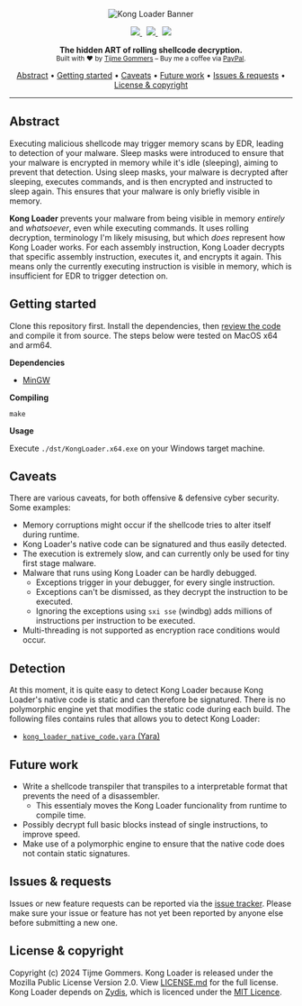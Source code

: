 <p align="center">
    <img src="https://gist.githubusercontent.com/tijme/ce0ad845cfaaa0fb9a1897dca8dcc4e8/raw/20a617fed67d0f0f1d05f1d079704b6965fe9fc5/KongLoaderBanner.svg" alt="Kong Loader Banner" />
</p>
<p align="center">
    <a href="https://github.com/tijme/kong-loader/blob/master/LICENSE.md">
        <img src="https://img.shields.io/badge/License-MPL%20V2.0-527c50?style=for-the-badge&labelColor=2b4e34" />
    </a> &nbsp;
    <a href="https://github.com/tijme/kong-loader/releases">
        <img src="https://img.shields.io/github/v/release/tijme/kong-loader?style=for-the-badge&labelColor=2b4e34&color=527c50" />
    </a> &nbsp;
    <a href="https://github.com/tijme/kong-loader/actions">
        <img src="https://img.shields.io/github/actions/workflow/status/tijme/kong-loader/compile.yml?style=for-the-badge&labelColor=2b4e34&color=527c50" />
    </a>
</p>
<p align="center">
    <b>The hidden ART of rolling shellcode decryption.</b>
    <br/>
    <sup>Built with ♥ by <a href="https://x.com/tijme">Tijme Gommers</a> – Buy me a coffee via <a href="https://www.paypal.me/tijmegommers">PayPal</a>.</sup>
    <br/>
</p>
<p align="center">
    <a href="#abstract">Abstract</a>
    •
    <a href="#getting-started">Getting started</a>
    •
    <a href="#caveats">Caveats</a>
    •
    <a href="#future-work">Future work</a>
    •
    <a href="#issues--requests">Issues & requests</a>
    •
    <a href="#license--copyright">License & copyright</a>
</p>
<hr>

## Abstract

Executing malicious shellcode may trigger memory scans by EDR, leading to detection of your malware. Sleep masks were introduced to ensure that your malware is encrypted in memory while it's idle (sleeping), aiming to prevent that detection. Using sleep masks, your malware is decrypted after sleeping, executes commands, and is then encrypted and instructed to sleep again. This ensures that your malware is only briefly visible in memory.

**Kong Loader** prevents your malware from being visible in memory *entirely* and *whatsoever*, even while executing commands. It uses rolling decryption, terminology I'm likely misusing, but which *does* represent how Kong Loader works. For each assembly instruction, Kong Loader decrypts that specific assembly instruction, executes it, and encrypts it again. This means only the currently executing instruction is visible in memory, which is insufficient for EDR to trigger detection on.

## Getting started

Clone this repository first. Install the dependencies, then [review the code](https://github.com/tijme/kong-loader/blob/master/.github/laughing.gif) and compile it from source. The steps below were tested on MacOS x64 and arm64.

**Dependencies**

* [MinGW](https://formulae.brew.sh/formula/mingw-w64)

**Compiling**

    make

**Usage**

Execute `./dst/KongLoader.x64.exe` on your Windows target machine.

## Caveats

There are various caveats, for both offensive & defensive cyber security. Some examples:

* Memory corruptions might occur if the shellcode tries to alter itself during runtime. 
* Kong Loader's native code can be signatured and thus easily detected.
* The execution is extremely slow, and can currently only be used for tiny first stage malware.
* Malware that runs using Kong Loader can be hardly debugged.
    - Exceptions trigger in your debugger, for every single instruction.
    - Exceptions can't be dismissed, as they decrypt the instruction to be executed.
    - Ignoring the exceptions using `sxi sse` (windbg) adds millions of instructions per instruction to be executed.
* Multi-threading is not supported as encryption race conditions would occur.

## Detection

At this moment, it is quite easy to detect Kong Loader because Kong Loader's native code is static and can therefore be signatured. There is no polymorphic engine yet that modifies the static code during each build. The following files contains rules that allows you to detect Kong Loader:

* [`kong_loader_native_code.yara` (Yara)](https://github.com/tijme/kong-loader/blob/master/sig/kong_loader_native_code.yara)

## Future work

* Write a shellcode transpiler that transpiles to a interpretable format that prevents the need of a disassembler.
    - This essentialy moves the Kong Loader funcionality from runtime to compile time.
* Possibly decrypt full basic blocks instead of single instructions, to improve speed.
* Make use of a polymorphic engine to ensure that the native code does not contain static signatures.

## Issues & requests

Issues or new feature requests can be reported via the [issue tracker](https://github.com/tijme/kong-loader/issues). Please make sure your issue or feature has not yet been reported by anyone else before submitting a new one.

## License & copyright

Copyright (c) 2024 Tijme Gommers. Kong Loader is released under the Mozilla Public License Version 2.0. View [LICENSE.md](https://github.com/tijme/kong-loader/blob/master/LICENSE.md) for the full license. Kong Loader depends on [Zydis](https://zydis.re/), which is licenced under the [MIT Licence](https://github.com/zyantific/zydis/blob/master/LICENSE).

